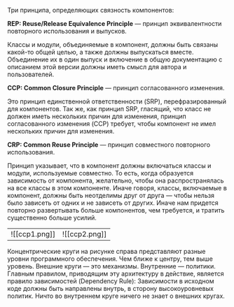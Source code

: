 Три принципа, определяющих связность компонентов:

**REP: Reuse/Release Equivalence Principle** — принцип эквивалентности повторного использования и выпусков.

Классы и модули, объединяемые в компонент, должны быть связаны какой-то общей целью, а также должны выпускаться вместе. Объединение их в один выпуск и включение в общую документацию с описанием этой версии должны иметь смысл для автора и пользователей.

**CCP: Common Closure Principle** — принцип согласованного изменения.

Это принцип единственной ответственности (SRP), перефразированный для компонентов. Так же, как принцип SRP, гласящий, что класс не должен иметь нескольких причин для изменения, принцип согласованного изменения (CCP) требует, чтобы компонент не имел нескольких причин для изменения.

**CRP: Common Reuse Principle** — принцип совместного повторного использования.

Принцип указывает, что в компонент должны включаться классы и модули, используемые совместно. То есть, когда образуется зависимость от компонента, желательно, чтобы она распространялась на все классы в этом компоненте. Иначе говоря, классы, включаемые в компонент, должны быть неотделимы друг от друга — чтобы нельзя было зависеть от одних и не зависеть от других. Иначе нам придется повторно развертывать больше компонентов, чем требуется, и тратить существенно больше усилий.

|               |               |
| ------------- | ------------- |
| ![[ccp1.png]] | ![[ccp2.png]] |

Концентрические круги на рисунке справа представляют разные уровни программного обеспечения. Чем ближе к центру, тем выше уровень. Внешние круги — это механизмы. Внутренние — политики. Главным правилом, приводящим эту архитектуру в действие, является правило зависимостей (Dependency Rule): Зависимости в исходном коде должны быть направлены внутрь, в сторону высокоуровневых политик. Ничто во внутреннем круге ничего не знает о внешних кругах.
